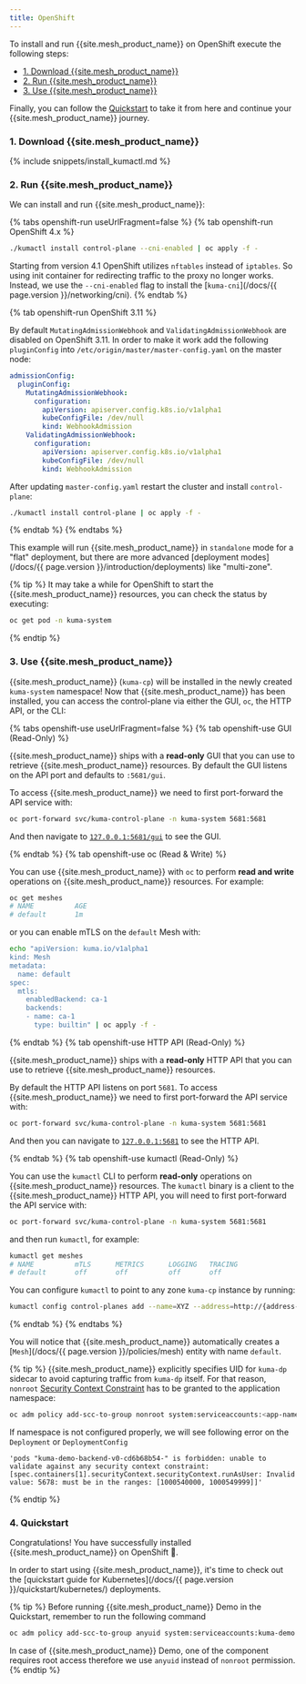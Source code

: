 ```yaml
---
title: OpenShift
---
```


To install and run {{site.mesh_product_name}} on OpenShift execute the following steps:

- [1. Download {{site.mesh_product_name}}](#1-download-kuma)
- [2. Run {{site.mesh_product_name}}](#2-run-kuma)
- [3. Use {{site.mesh_product_name}}](#3-use-kuma)

Finally, you can follow the [Quickstart](#4-quickstart) to take it from here and continue your {{site.mesh_product_name}} journey.

### 1. Download {{site.mesh_product_name}}

{% include snippets/install_kumactl.md %}

### 2. Run {{site.mesh_product_name}}

We can install and run {{site.mesh_product_name}}:

{% tabs openshift-run useUrlFragment=false %}
{% tab openshift-run OpenShift 4.x %}

```sh
./kumactl install control-plane --cni-enabled | oc apply -f -
```

Starting from version 4.1 OpenShift utilizes `nftables` instead of `iptables`. So using init container for redirecting traffic to the proxy no longer works. Instead, we use the `--cni-enabled` flag to install the [`kuma-cni`](/docs/{{ page.version }}/networking/cni).
{% endtab %}

{% tab openshift-run OpenShift 3.11 %}

By default `MutatingAdmissionWebhook` and `ValidatingAdmissionWebhook` are disabled on OpenShift 3.11.
In order to make it work add the following `pluginConfig` into `/etc/origin/master/master-config.yaml` on the master node:

```yaml
admissionConfig:
  pluginConfig:
    MutatingAdmissionWebhook:
      configuration:
        apiVersion: apiserver.config.k8s.io/v1alpha1
        kubeConfigFile: /dev/null
        kind: WebhookAdmission
    ValidatingAdmissionWebhook:
      configuration:
        apiVersion: apiserver.config.k8s.io/v1alpha1
        kubeConfigFile: /dev/null
        kind: WebhookAdmission
```

After updating `master-config.yaml` restart the cluster and install `control-plane`:

```sh
./kumactl install control-plane | oc apply -f -
```

{% endtab %}
{% endtabs %}

This example will run {{site.mesh_product_name}} in `standalone` mode for a "flat" deployment, but there are more advanced [deployment modes](/docs/{{ page.version }}/introduction/deployments) like "multi-zone".

{% tip %}
It may take a while for OpenShift to start the {{site.mesh_product_name}} resources, you can check the status by executing:

```sh
oc get pod -n kuma-system
```

{% endtip %}

### 3. Use {{site.mesh_product_name}}

{{site.mesh_product_name}} (`kuma-cp`) will be installed in the newly created `kuma-system` namespace! Now that {{site.mesh_product_name}} has been installed, you can access the control-plane via either the GUI, `oc`, the HTTP API, or the CLI:

{% tabs openshift-use useUrlFragment=false %}
{% tab openshift-use GUI (Read-Only) %}

{{site.mesh_product_name}} ships with a **read-only** GUI that you can use to retrieve {{site.mesh_product_name}} resources. By default the GUI listens on the API port and defaults to `:5681/gui`.

To access {{site.mesh_product_name}} we need to first port-forward the API service with:

```sh
oc port-forward svc/kuma-control-plane -n kuma-system 5681:5681
```

And then navigate to [`127.0.0.1:5681/gui`](http://127.0.0.1:5681/gui) to see the GUI.

{% endtab %}
{% tab openshift-use oc (Read & Write) %}

You can use {{site.mesh_product_name}} with `oc` to perform **read and write** operations on {{site.mesh_product_name}} resources. For example:

```sh
oc get meshes
# NAME          AGE
# default       1m
```

or you can enable mTLS on the `default` Mesh with:

```sh
echo "apiVersion: kuma.io/v1alpha1
kind: Mesh
metadata:
  name: default
spec:
  mtls:
    enabledBackend: ca-1
    backends:
    - name: ca-1
      type: builtin" | oc apply -f -
```

{% endtab %}
{% tab openshift-use HTTP API (Read-Only) %}

{{site.mesh_product_name}} ships with a **read-only** HTTP API that you can use to retrieve {{site.mesh_product_name}} resources.

By default the HTTP API listens on port `5681`. To access {{site.mesh_product_name}} we need to first port-forward the API service with:

```sh
oc port-forward svc/kuma-control-plane -n kuma-system 5681:5681
```

And then you can navigate to [`127.0.0.1:5681`](http://127.0.0.1:5681) to see the HTTP API.

{% endtab %}
{% tab openshift-use kumactl (Read-Only) %}

You can use the `kumactl` CLI to perform **read-only** operations on {{site.mesh_product_name}} resources. The `kumactl` binary is a client to the {{site.mesh_product_name}} HTTP API, you will need to first port-forward the API service with:

```sh
oc port-forward svc/kuma-control-plane -n kuma-system 5681:5681
```

and then run `kumactl`, for example:

```sh
kumactl get meshes
# NAME          mTLS      METRICS      LOGGING   TRACING
# default       off       off          off       off
```

You can configure `kumactl` to point to any zone `kuma-cp` instance by running:

```sh
kumactl config control-planes add --name=XYZ --address=http://{address-to-kuma}:5681
```

{% endtab %}
{% endtabs %}

You will notice that {{site.mesh_product_name}} automatically creates a [`Mesh`](/docs/{{ page.version }}/policies/mesh) entity with name `default`.

{% tip %}
{{site.mesh_product_name}} explicitly specifies UID for `kuma-dp` sidecar to avoid capturing traffic from `kuma-dp` itself. For that reason, `nonroot` [Security Context Constraint](https://docs.openshift.com/container-platform/latest/authentication/managing-security-context-constraints.html) has to be granted to the application namespace:

```sh
oc adm policy add-scc-to-group nonroot system:serviceaccounts:<app-namespace>
```

If namespace is not configured properly, we will see following error on the `Deployment` or `DeploymentConfig`

```
'pods "kuma-demo-backend-v0-cd6b68b54-" is forbidden: unable to validate against any security context constraint: [spec.containers[1].securityContext.securityContext.runAsUser: Invalid value: 5678: must be in the ranges: [1000540000, 1000549999]]'
```

{% endtip %}

### 4. Quickstart

Congratulations! You have successfully installed {{site.mesh_product_name}} on OpenShift 🚀.

In order to start using {{site.mesh_product_name}}, it's time to check out the [quickstart guide for Kubernetes](/docs/{{ page.version }}/quickstart/kubernetes/) deployments.

{% tip %}
Before running {{site.mesh_product_name}} Demo in the Quickstart, remember to run the following command

```sh
oc adm policy add-scc-to-group anyuid system:serviceaccounts:kuma-demo
```

In case of {{site.mesh_product_name}} Demo, one of the component requires root access therefore we use `anyuid` instead of `nonroot` permission.
{% endtip %}

